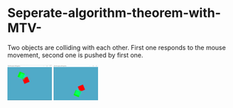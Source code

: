 # Seperate-algorithm-theorem-with-MTV-
Two objects are colliding with each other. First one responds to the mouse movement, second one is pushed by first one.

<p float="left">
       <img src="images/MTV1.png" alt="Image" width="100"/> </div>     
       <img src="images/MTV2.png" alt="Image" width="100"/></div>      
</p>
